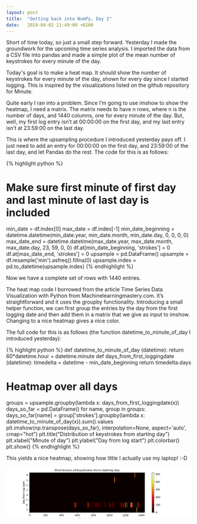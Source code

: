```yaml
---
layout: post
title:  "Getting back into NumPy, Day 2"
date:   2019-04-02 21:49:09 +0200
---
```


Short of time today, so just a small step forward. Yesterday I made the groundwork for the upcoming time series analysis. I imported the data from a CSV file into pandas and made a simple plot of the mean number of keystrokes for every minute of the day.

Today's goal is to make a heat map. It should show the number of keystrokes for every minute of the day, shown for every day since I started logging. This is inspired by the visualizations listed on the github repository for Minute.

Quite early I ran into a problem. Since I’m going to use imshow to show the heatmap, I need a matrix. The matrix needs to have n rows, where n is the number of days, and 1440 columns, one for every minute of the day. But, well, my first log entry isn’t at 00:00:00 on the first day, and my last entry isn’t at 23:59:00 on the last day.

This is where the upsampling procedure I introduced yesterday pays off. I just need to add an entry for 00:00:00 on the first day, and 23:59:00 of the last day, and let Pandas do the rest. The code for this is as follows:

{% highlight python %}
# Make sure first minute of first day and last minute of last day is included
min_date = df.index[0]
max_date = df.index[-1]
min_date_beginning = datetime.datetime(min_date.year, min_date.month, min_date.day, 0, 0, 0, 0)
max_date_end = datetime.datetime(max_date.year, max_date.month, max_date.day, 23, 59, 0, 0)
df.at[min_date_beginning, 'strokes'] = 0
df.at[max_date_end, 'strokes'] = 0
upsample = pd.DataFrame()
upsample = df.resample('min').asfreq().fillna(0)
upsample.index = pd.to_datetime(upsample.index)
{% endhighlight %}

Now we have a complete set of rows with 1440 entries.

The heat map code I borrowed from the article Time Series Data Visualization with Python from Machinelearningmastery.com. It’s straightforward and it uses the groupby functionality. Introducing a small helper function, we can first group the entries by the day from the first logging date and then add them in a matrix that we give as input to imshow. Changing to a nice heatmap gives a nice color.

The full code for this is as follows (the function datetime_to_minute_of_day I introduced yesterday):

{% highlight python %}
def datetime_to_minute_of_day (datetime):
    return 60*datetime.hour + datetime.minute
def days_from_first_loggingdate (datetime):
    timedelta = datetime - min_date_beginning
    return timedelta.days

# Heatmap over all days
groups = upsample.groupby(lambda x: days_from_first_loggingdate(x))
days_so_far = pd.DataFrame()
for name, group in groups:
    days_so_far[name] = group['strokes'].groupby(lambda x: datetime_to_minute_of_day(x)).sum().values
plt.imshow(np.transpose(days_so_far), interpolation=None, aspect='auto', cmap="hot")
plt.title("Distribution of keystrokes from starting day")
plt.xlabel("Minute of day")
plt.ylabel("Day from log start")
plt.colorbar()
plt.show()
{% endhighlight %}

This yields a nice heatmap, showing how little I actually use my laptop! :-D

![Heatmap of keystrokes from log starting day. Brighter means more keystrokes.](/assets/blogpost_images/2019-04-02_keystrokes.png)